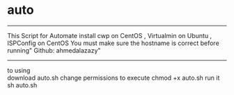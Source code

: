 # auto
****************************************************************************************
This Script for Automate install cwp on CentOS , Virtualmin on Ubuntu , ISPConfig on CentOS 
You must make sure the hostname is correct before running"
Github: ahmedalazazy"
***************************************************************************************
to using  
download auto.sh 
change permissions to execute  chmod +x auto.sh 
run it  sh auto.sh

